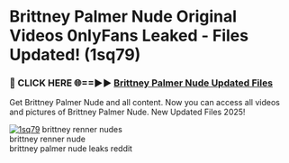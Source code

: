# Brittney Palmer Nude Original Videos 0nlyFans Leaked - Files Updated! (1sq79)

<h3>🔴 CLICK HERE 🌐==►► <a href="https://tinyurl.com/4mcuefdz" rel="nofollow">Brittney Palmer Nude Updated Files</a></h3>

Get Brittney Palmer Nude and all content. Now you can access all videos and pictures of Brittney Palmer Nude. New Updated Files 2025!

[![1sq79](https://i.imgur.com/StAQSOY.gif)](https://tinyurl.com/4mcuefdz)
brittney renner nudes<br>
brittney renner nude<br>
brittney palmer nude leaks reddit